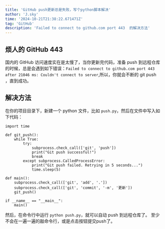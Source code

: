 ```yaml
---
title: 'GitHub push更新总是失败，写个python脚本解决'
author: 'J.sky'
time: '2024-10-21T21:38:22.671471Z'
tag: 'GitHub'
description: 'Failed to connect to github.com port 443  的解决方法'
---
```



## 烦人的 GitHub 443

国内的 GitHub 访问速度实在是太慢了，当你更新完代码，准备 push 到远程仓库的时候，总是会遇到如下错误：`Failed to connect to github.com port 443 after 21046 ms: Couldn't connect to server`,所以，你就会不断的 git push ，直到成功。

## 解决方法

在你的项目目录下，新建一个 python 文件，比如 `push.py`，然后在文件中写入如下代码：

```import subprocess
import time

def git_push():
    while True:
        try:
            subprocess.check_call(['git', 'push'])
            print("Git push successful!")
            break
        except subprocess.CalledProcessError:
            print("Git push failed. Retrying in 5 seconds...")
            time.sleep(5)

def main():
    subprocess.check_call(['git', 'add', '.'])
    subprocess.check_call(['git', 'commit', '-m', '更新'])
    git_push()

if __name__ == "__main__":
    main()

```

然后，在命令行中运行 `python push.py`，就可以自动 push 到远程仓库了。
至少不会在一遍一遍的敲命令行，或是点击按钮提交push了。